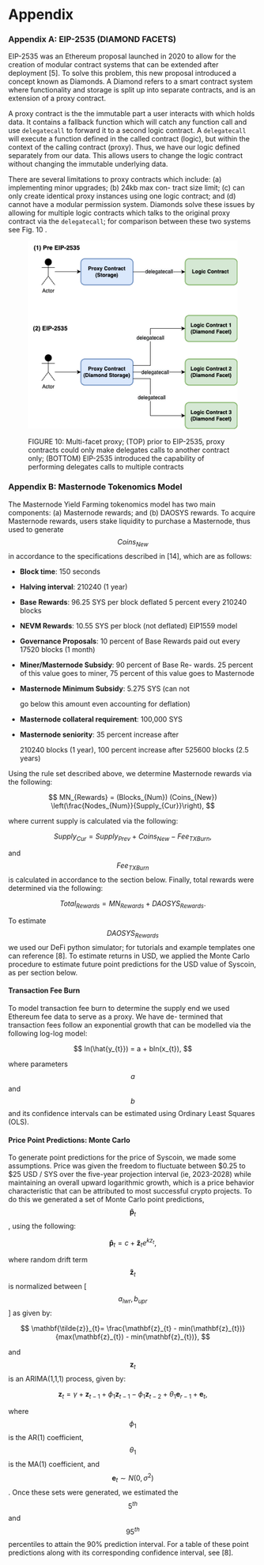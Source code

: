 # Appendix

### Appendix A: EIP-2535 (DIAMOND FACETS)

EIP-2535 was an Ethereum proposal launched in 2020 to allow for the creation of modular contract systems that can be extended after deployment \[5]. To solve this problem, this new proposal introduced a concept known as Diamonds. A Diamond refers to a smart contract system where functionality and storage is split up into separate contracts, and is an extension of a proxy contract.

A proxy contract is the the immutable part a user interacts with which holds data. It contains a fallback function which will catch any function call and use `delegatecall` to forward it to a second logic contract. A `delegatecall` will execute a function defined in the called contract (logic), but within the context of the calling contract (proxy). Thus, we have our logic defined separately from our data. This allows users to change the logic contract without changing the immutable underlying data.&#x20;

There are several limitations to proxy contracts which include: (a) implementing minor upgrades; (b) 24kb max con- tract size limit; (c) can only create identical proxy instances using one logic contract; and (d) cannot have a modular permission system. Diamonds solve these issues by allowing for multiple logic contracts which talks to the original proxy contract via the `delegatecall`; for comparison between these two systems see Fig. 10 .

<figure><img src="../.gitbook/assets/diamonds.png" alt=""><figcaption><p>FIGURE 10: Multi-facet proxy; (TOP) prior to EIP-2535, proxy contracts could only make delegates calls to another contract only; (BOTTOM) EIP-2535 introduced the capability of performing delegates calls to multiple contracts</p></figcaption></figure>

### Appendix B: Masternode Tokenomics Model

The Masternode Yield Farming tokenomics model has two main components: (a) Masternode rewards; and (b) DAOSYS rewards. To acquire Masternode rewards, users stake liquidity to purchase a Masternode, thus used to generate $$Coins_{New}$$in accordance to the specifications described in \[14], which are as follows:

* **Block time**: 150 seconds
* **Halving interval**: 210240 (1 year)
* **Base Rewards**: 96.25 SYS per block deflated 5 percent every 210240 blocks
* **NEVM Rewards**: 10.55 SYS per block (not deflated) EIP1559 model
* **Governance Proposals**: 10 percent of Base Rewards paid out every 17520 blocks (1 month)
* **Miner/Masternode Subsidy**: 90 percent of Base Re- wards. 25 percent of this value goes to miner, 75 percent of this value goes to Masternode
*   **Masternode Minimum Subsidy**: 5.275 SYS (can not

    go below this amount even accounting for deflation)
* **Masternode collateral requirement**: 100,000 SYS
*   **Masternode seniority**: 35 percent increase after

    210240 blocks (1 year), 100 percent increase after 525600 blocks (2.5 years)

Using the rule set described above, we determine Masternode rewards via the following:

$$
MN_{Rewards} = (Blocks_{Num}) (Coins_{New}) \left(\frac{Nodes_{Num}}{Supply_{Cur}}\right),
$$

where current supply is calculated via the following:

$$
Supply_{Cur} = Supply_{Prev} + Coins_{New} - Fee_{TXBurn},
$$

​and $$Fee_{TXBurn}$$ is calculated in accordance to the section below. Finally, total rewards were determined via the following:

$$
Total_{Rewards} = MN_{Rewards} + DAOSYS_{Rewards}.
$$

To estimate $$DAOSYS_{Rewards}$$ we used our DeFi python simulator; for tutorials and example templates one can reference \[8]. To estimate returns in USD, we applied the Monte Carlo procedure to estimate future point predictions for the USD value of Syscoin, as per section below.

#### Transaction Fee Burn

To model transaction fee burn to determine the supply end we used Ethereum fee data to serve as a proxy. We have de- termined that transaction fees follow an exponential growth that can be modelled via the following log-log model:

$$
ln(\hat{y_{t}}) = a + bln(x_{t}),
$$

​where parameters $$a$$ and $$b$$ and its confidence intervals can be estimated using Ordinary Least Squares (OLS).

#### Price Point Predictions: Monte Carlo

To generate point predictions for the price of Syscoin, we made some assumptions. Price was given the freedom to fluctuate between $0.25 to $25 USD / SYS over the five-year projection interval (ie, 2023-2028) while maintaining an overall upward logarithmic growth, which is a price behavior characteristic that can be attributed to most successful crypto projects. To do this we generated a set of Monte Carlo point predictions, $$\mathbf{\hat{p}}_{t}$$, using the following:

$$
\mathbf{\hat{p}}_{t} = c + \mathbf{\tilde{z}}_{t}e^{k z_{t}},
$$

​where random drift term $$\mathbf{\tilde{z}}_{t}$$is normalized between \[$$a_{lwr},b_{upr}$$] as given by:

$$
\mathbf{\tilde{z}}_{t}= \frac{\mathbf{z}_{t} - min(\mathbf{z}_{t})}{max(\mathbf{z}_{t}) - min(\mathbf{z}_{t})},
$$

​and $$\mathbf{z}_{t}$$is an ARIMA(1,1,1) process, given by:

$$
\mathbf{z}_{t} = \gamma + \mathbf{z}_{t-1} + \phi_{1} \mathbf{z}_{t-1} - \phi_{1} \mathbf{z}_{t-2} +  \theta_{1} \mathbf{e}_{r-1} + \mathbf{e}_{t},
$$

​where $$\phi_{1}$$is the AR(1) coefficient, $$\theta_{1}$$is the MA(1) coefficient, and $$\mathbf{e}_{t} \sim N(0, \sigma^2)$$. Once these sets were generated, we estimated the $$5^{th}$$ and $$95^{th}$$percentiles to attain the 90% prediction interval. For a table of these point predictions along with its corresponding confidence interval, see \[8].
